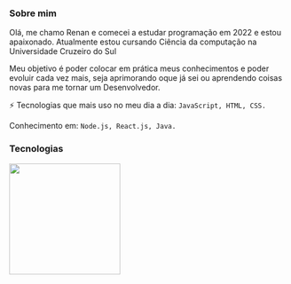 ### Sobre mim 

Olá, me chamo Renan e comecei a estudar programação em 2022 e estou apaixonado.
Atualmente estou cursando Ciência da computação na Universidade Cruzeiro do Sul

Meu objetivo é poder colocar em prática meus conhecimentos e poder evoluir cada vez mais, seja aprimorando oque já sei ou aprendendo coisas novas para me tornar um Desenvolvedor.

⚡ Tecnologias que mais uso no meu dia a dia: `JavaScript, HTML, CSS.`

Conhecimento em: `Node.js, React.js, Java.`

### Tecnologias
<img src="https://github-readme-stats.vercel.app/api/top-langs/?username=renansouzasm&layout=compact&langs_count=16&theme=tokyonight" height="200px"/>

<!--
<div width="100%" aling-items=center>
  <img src="https://cdn.worldvectorlogo.com/logos/html-1.svg" height="30px"/>
  <img src="https://cdn.worldvectorlogo.com/logos/css-3.svg" height="30px"/>
  <img src="https://cdn.worldvectorlogo.com/logos/logo-javascript.svg" height="30px"/>
  <img src="https://cdn.worldvectorlogo.com/logos/nodejs-icon.svg" height="30px"/>
  <img src="https://cdn.worldvectorlogo.com/logos/react-2.svg" height="30px"/>
</div>
-->
